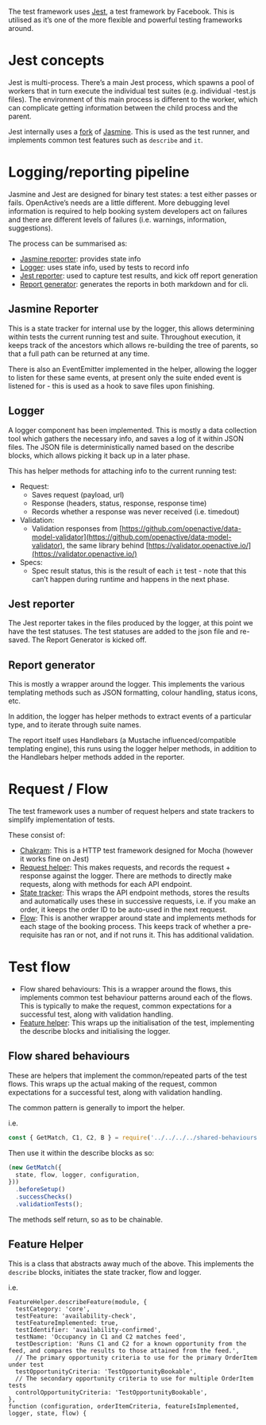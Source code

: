 The test framework uses [Jest](https://jestjs.io/), a test framework by Facebook. This is utilised as it’s one of the more flexible and powerful testing frameworks around.

# Jest concepts

Jest is multi-process. There’s a main Jest process, which spawns a pool of workers that in turn execute the individual test suites (e.g. individual -test.js files). The environment of this main process is different to the worker, which can complicate getting information between the child process and the parent.

Jest internally uses a [fork](https://github.com/facebook/jest/tree/master/packages/jest-jasmine2) of [Jasmine](https://jasmine.github.io/). This is used as the test runner, and implements common test features such as `describe` and `it`.

# Logging/reporting pipeline

Jasmine and Jest are designed for binary test states: a test either passes or fails. OpenActive’s needs are a little different. More debugging level information is required to help booking system developers act on failures and there are different levels of failures (i.e. warnings, information, suggestions).

The process can be summarised as:

- [Jasmine reporter](test/test-framework/jasmine-state-reporter.js): provides state info
- [Logger](test/helpers/logger.js): uses state info, used by tests to record info
- [Jest reporter](test/reporter.js): used to capture test results, and kick off report generation
- [Report generator](test/report-generator.js): generates the reports in both markdown and for cli.

## Jasmine Reporter

This is a state tracker for internal use by the logger, this allows determining within tests the current running test and suite. Throughout execution, it keeps track of the ancestors which allows re-building the tree of parents, so that a full path can be returned at any time.

There is also an EventEmitter implemented in the helper, allowing the logger to listen for these same events, at present only the suite ended event is listened for - this is used as a hook to save files upon finishing.

## Logger

A logger component has been implemented. This is mostly a data collection tool which gathers the necessary info, and saves a log of it within JSON files. The JSON file is deterministically named based on the describe blocks, which allows picking it back up in a later phase.

This has helper methods for attaching info to the current running test:

- Request:
    - Saves request (payload, url)
    - Response (headers, status, response, response time)
    - Records whether a response was never received (i.e. timedout)
- Validation:
    - Validation responses from [https://github.com/openactive/data-model-validator](https://github.com/openactive/data-model-validator), the same library behind [https://validator.openactive.io/](https://validator.openactive.io/)
- Specs:
    - Spec result status, this is the result of each `it` test - note that this can’t happen during runtime and happens in the next phase.

## Jest reporter

The Jest reporter takes in the files produced by the logger, at this point we have the test statuses. The test statuses are added to the json file and re-saved. The Report Generator is kicked off.

## Report generator

This is mostly a wrapper around the logger. This implements the various templating methods such as JSON formatting, colour handling, status icons, etc.

In addition, the logger has helper methods to extract events of a particular type, and to iterate through suite names.

The report itself uses Handlebars (a Mustache influenced/compatible templating engine), this runs using the logger helper methods, in addition to the Handlebars helper methods added in the reporter.


# Request / Flow

The test framework uses a number of request helpers and state trackers to simplify implementation of tests.

These consist of:

- [Chakram](http://dareid.github.io/chakram/): This is a HTTP test framework designed for Mocha (however it works fine on Jest)
- [Request helper](test/helpers/request-helper.js): This makes requests, and records the request + response against the logger. There are methods to directly make requests, along with methods for each API endpoint.
- [State tracker](test/helpers/request-state.js): This wraps the API endpoint methods, stores the results and automatically uses these in successive requests, i.e. if you make an order, it keeps the order ID to be auto-used in the next request.
- [Flow](test/helpers/flow-helper.js): This is another wrapper around state and implements methods for each stage of the booking process. This keeps track of whether a pre-requisite has ran or not, and if not runs it. This has additional validation.
# Test flow

- Flow shared behaviours: This is a wrapper around the flows, this implements common test behaviour patterns around each of the flows. This is typically to make the request, common expectations for a successful test, along with validation handling.
- [Feature helper](test/helpers/feature-helper.js): This wraps up the initialisation of the test, implementing the describe blocks and initialising the logger.

## Flow shared behaviours

These are helpers that implement the common/repeated parts of the test flows. This wraps up the actual making of the request, common expectations for a successful test, along with validation handling.

The common pattern is generally to import the helper.

i.e.

```jsx
const { GetMatch, C1, C2, B } = require('../../../../shared-behaviours');

```

Then use it within the describe blocks as so:

```jsx
(new GetMatch({
  state, flow, logger, configuration,
}))
  .beforeSetup()
  .successChecks()
  .validationTests();
```

The methods self return, so as to be chainable.

## Feature Helper

This is a class that abstracts away much of the above. This implements the `describe` blocks, initiates the state tracker, flow and logger.

i.e.

```
FeatureHelper.describeFeature(module, {
  testCategory: 'core',
  testFeature: 'availability-check',
  testFeatureImplemented: true,
  testIdentifier: 'availability-confirmed',
  testName: 'Occupancy in C1 and C2 matches feed',
  testDescription: 'Runs C1 and C2 for a known opportunity from the feed, and compares the results to those attained from the feed.',
  // The primary opportunity criteria to use for the primary OrderItem under test
  testOpportunityCriteria: 'TestOpportunityBookable',
  // The secondary opportunity criteria to use for multiple OrderItem tests
  controlOpportunityCriteria: 'TestOpportunityBookable',
},
function (configuration, orderItemCriteria, featureIsImplemented, logger, state, flow) {
```
